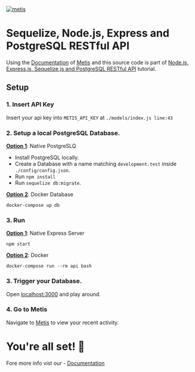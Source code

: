 [![metis](https://static-asserts-public.s3.eu-central-1.amazonaws.com/metis-min-logo.png)](https://www.metisdata.io/)

# Sequelize, Node.js, Express and PostgreSQL RESTful API

Using the [Documentation](https://docs.metisdata.io/metis/sdk-integration/javascript-sequelize) of [Metis](https://app.metisdata.io/) and this source code is part of [Node.js, Express.js, Sequelize.js and PostgreSQL RESTful API](https://www.djamware.com/post/5b56a6cc80aca707dd4f65a9/nodejs-expressjs-sequelizejs-and-postgresql-restful-api) tutorial.

## Setup

### 1. Insert API Key
Insert your api key into `METIS_API_KEY` at `./models/index.js line:43`

### 2. Setup a local PostgreSQL Database.

<ins><b>Option 1</b></ins>: Native PostgreSLQ
- Install PostgreSQL locally.
- Create a Database with a name matching `development.test` inside `./config/config.json`.
- Run `npm install`
- Run `sequelize db:migrate`.


<ins><b>Option 2</b></ins>: Docker Database
```
docker-compose up db
```
### 3. Run
<ins><b>Option 1</b></ins>: Native Express Server
```
npm start
```
<ins>**Option 2**</ins>: Docker
```
docker-compose run --rm api bash
```

### 3. Trigger your Database.
Open [localhost:3000](http://localhost:3000/api/student) and play around. 

### 4. Go to Metis
Navigate to [Metis](https://app.metisdata.io/activities) to view your recent activity.

# You're all set! 🎉 
Fore more info vist our - [Documentation](https://docs.metisdata.io)
